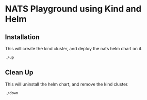 # NATS Playground using Kind and Helm

## Installation

This will create the kind cluster, and deploy the nats helm chart on it.

```sh
./up
```

## Clean Up

This will uninstall the helm chart, and remove the kind cluster.

```sh
./down
```
